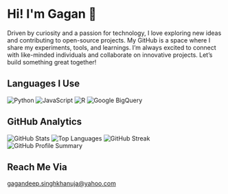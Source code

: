 # Hi! I'm Gagan 👋

Driven by curiosity and a passion for technology, I love exploring new ideas and contributing to open-source projects. My GitHub is a space where I share my experiments, tools, and learnings. I’m always excited to connect with like-minded individuals and collaborate on innovative projects. Let’s build something great together!

## Languages I Use
![Python](https://img.shields.io/badge/-Python-333333?style=flat&logo=python)
![JavaScript](https://img.shields.io/badge/-JavaScript-333333?style=flat&logo=javascript)
![R](https://img.shields.io/badge/-R-333333?style=flat&logo=R)
![Google BigQuery](https://img.shields.io/badge/-BigQuery-333333?style=flat&logo=google-cloud)

## GitHub Analytics
![GitHub Stats](https://github-readme-stats.vercel.app/api?username=gagandeepsinghkhanuja&show_icons=true&theme=radical)
![Top Languages](https://github-readme-stats.vercel.app/api/top-langs/?username=gagandeepsinghkhanuja&layout=compact&theme=radical)
![GitHub Streak](http://github-readme-streak-stats.herokuapp.com?user=gagandeepsinghkhanuja&theme=radical)
![GitHub Profile Summary](https://github-profile-summary-cards.vercel.app/api/cards/profile-details?username=gagandeepsinghkhanuja&theme=radical)

## Reach Me Via
gagandeep.singhkhanuja@yahoo.com
